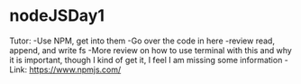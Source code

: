 # nodeJSDay1
Tutor: 
-Use NPM, get into them
-Go over the code in here
-review read, append, and write fs
-More review on how to use terminal with this and why it is important, though I kind of get it, I feel I am missing some information
-Link: https://www.npmjs.com/